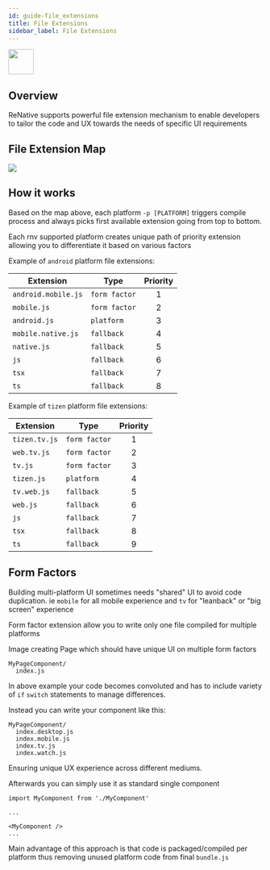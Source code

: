 ```yaml
---
id: guide-file_extensions
title: File Extensions
sidebar_label: File Extensions
---
```


<img src="https://renative.org/img/ic_file_extensions.png" width=50 height=50 />

## Overview

ReNative supports powerful file extension mechanism to enable developers to tailor the code and UX towards the needs of specific UI requirements

## File Extension Map

<img src="https://renative.org/img/file_extensions.png" />

## How it works

Based on the map above, each platform `-p [PLATFORM]` triggers compile process and always picks first available extension going from top to bottom.

Each rnv supported platform creates unique path of priority extension allowing you to differentiate it based on various factors

Example of `android` platform file extensions:

| Extension           | Type          | Priority |
| ------------------- | ------------- | :------: |
| `android.mobile.js` | `form factor` |    1     |
| `mobile.js`         | `form factor` |    2     |
| `android.js`        | `platform`    |    3     |
| `mobile.native.js`  | `fallback`    |    4     |
| `native.js`         | `fallback`    |    5     |
| `js`                | `fallback`    |    6     |
| `tsx`               | `fallback`    |    7     |
| `ts`                | `fallback`    |    8     |

Example of `tizen` platform file extensions:

| Extension     | Type          | Priority |
| ------------- | ------------- | :------: |
| `tizen.tv.js` | `form factor` |    1     |
| `web.tv.js`   | `form factor` |    2     |
| `tv.js`       | `form factor` |    3     |
| `tizen.js`    | `platform`    |    4     |
| `tv.web.js`   | `fallback`    |    5     |
| `web.js`      | `fallback`    |    6     |
| `js`          | `fallback`    |    7     |
| `tsx`         | `fallback`    |    8     |
| `ts`          | `fallback`    |    9     |

## Form Factors

Building multi-platform UI sometimes needs "shared" UI to avoid code duplication. ie `mobile` for all mobile experience and `tv` for "leanback" or "big screen" experience

Form factor extension allow you to write only one file compiled for multiple platforms

Image creating Page which should have unique UI on multiple form factors

```
MyPageComponent/
  index.js
```

In above example your code becomes convoluted and has to include variety of `if` `switch` statements to manage differences.

Instead you can write your component like this:

```
MyPageComponent/
  index.desktop.js
  index.mobile.js
  index.tv.js
  index.watch.js
```

Ensuring unique UX experience across different mediums.

Afterwards you can simply use it as standard single component

```
import MyComponent from './MyComponent'

...

<MyComponent />
...
```

Main advantage of this approach is that code is packaged/compiled per platform thus removing unused platform code from final `bundle.js`
